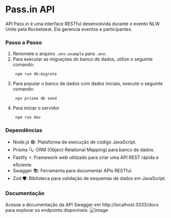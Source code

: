 # Pass.in API

API Pass.in é uma interface RESTful desenvolvida durante o evento NLW Unite pela Rocketseat. Ela gerencia eventos e participantes.

### Passo a Passo

1. Renomeie o arquivo `.env.example` para `.env`.
2. Para executar as migrações do banco de dados, utilize o seguinte comando:
   ```
    npm run db:migrate
   ```
3. Para popular o banco de dados com dados iniciais, execute o seguinte comando:
   ```
    npx prisma db seed
   ```
4. Para iniciar o servidor
   ```
    npm run dev
   ```

### Dependências

- Node.js 🟢: Plataforma de execução de código JavaScript.
- Prisma 🔍: ORM (Object-Relational Mapping) para banco de dados.
- Fastify ⚡: Framework web utilizado para criar uma API REST rápida e eficiente.
- Swagger 📚: Ferramenta para documentar APIs RESTful.
- Zod 🛡️: Biblioteca para validação de esquemas de dados em JavaScript.

### Documentação

Acesse a documentação da API Swagger em http://localhost:3333/docs para explorar os endpoints disponíveis.
![image](https://github.com/karGuimaraes/pass-in-node/assets/39937365/75c71866-17cc-49df-b90a-0a94a9967b5f)
